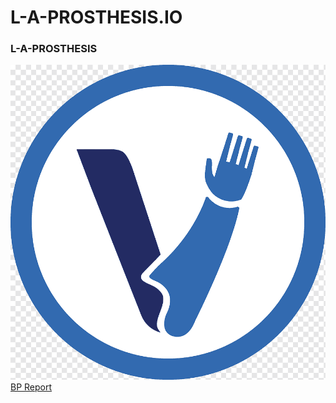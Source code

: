 # L-A-PROSTHESIS.IO
### L-A-PROSTHESIS
![Logo](https://github.com/L-A-PROSTHESIS/L-A-PROSTHESIS.IO/blob/main/https3DForUs.github.ioyourLogo.png.png) 
[BP Report](https://github.com/L-A-PROSTHESIS/L-A-PROSTHESIS.IO/blob/main/L.A.PROSTHESIS..pdf) 
